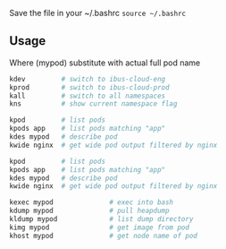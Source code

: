Save the file in your ~/.bashrc
`source ~/.bashrc`
## Usage
Where (mypod) substitute with actual full pod name
```bash
kdev         # switch to ibus-cloud-eng
kprod        # switch to ibus-cloud-prod
kall         # switch to all namespaces
kns          # show current namespace flag

kpod         # list pods
kpods app    # list pods matching "app"
kdes mypod   # describe pod
kwide nginx  # get wide pod output filtered by nginx

kpod         # list pods
kpods app    # list pods matching "app"
kdes mypod   # describe pod
kwide nginx  # get wide pod output filtered by nginx

kexec mypod              # exec into bash
kdump mypod              # pull heapdump
kldump mypod             # list dump directory
kimg mypod               # get image from pod
khost mypod              # get node name of pod
```
